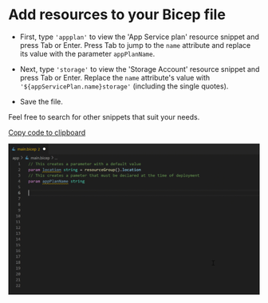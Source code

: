 # Add resources to your Bicep file

* First, type `'appplan'` to view the 'App Service plan' resource snippet and press Tab or Enter. Press Tab to jump to the `name` attribute and replace its value with the parameter `appPlanName`.

* Next, type `'storage'` to view the 'Storage Account' resource snippet and press Tab or Enter. Replace the `name` attribute's value with `'${appServicePlan.name}storage'` (including the single quotes).

* Save the file.

Feel free to search for other snippets that suit your needs.

[Copy code to clipboard](command:bicep.gettingStarted.copyToClipboardResources)

![Typing resources into Bicep file](3_Type_Resources.gif)
